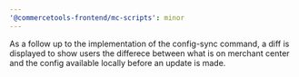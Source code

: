 ```yaml
---
'@commercetools-frontend/mc-scripts': minor
---
```


As a follow up to the implementation of the config-sync command, a diff is displayed to show users the differece between what is on merchant center and the config available locally before an update is made.
